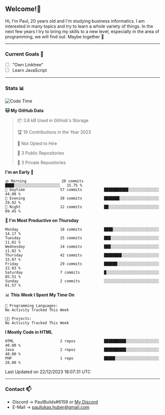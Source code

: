 ## Welcome!👋

Hi, I'm Paul, 20 years old and I'm studying business informatics. I am interested in many topics and try to learn a whole variety of things. In the next few years I try to bring my skills to a new level, especially in the area of programming, we will find out.
Maybe together 🤙

---
### Current Goals 🥅

- [ ] "Own Linktree"
- [ ] Learn JavaScript

---
### Stats 📊

<!--START_SECTION:waka-->
![Code Time](http://img.shields.io/badge/Code%20Time-72%20hrs%2041%20mins-blue)

**🐱 My GitHub Data** 

> 📦 3.8 kB Used in GitHub's Storage 
 > 
> 🏆 19 Contributions in the Year 2023
 > 
> 🚫 Not Opted to Hire
 > 
> 📜 3 Public Repositories 
 > 
> 🔑 3 Private Repositories 
 > 
**I'm an Early 🐤** 

```text
🌞 Morning                20 commits          ████░░░░░░░░░░░░░░░░░░░░░   15.75 % 
🌆 Daytime                57 commits          ███████████░░░░░░░░░░░░░░   44.88 % 
🌃 Evening                38 commits          ███████░░░░░░░░░░░░░░░░░░   29.92 % 
🌙 Night                  12 commits          ██░░░░░░░░░░░░░░░░░░░░░░░   09.45 % 
```
📅 **I'm Most Productive on Thursday** 

```text
Monday                   18 commits          ████░░░░░░░░░░░░░░░░░░░░░   14.17 % 
Tuesday                  15 commits          ███░░░░░░░░░░░░░░░░░░░░░░   11.81 % 
Wednesday                14 commits          ███░░░░░░░░░░░░░░░░░░░░░░   11.02 % 
Thursday                 42 commits          ████████░░░░░░░░░░░░░░░░░   33.07 % 
Friday                   29 commits          ██████░░░░░░░░░░░░░░░░░░░   22.83 % 
Saturday                 7 commits           █░░░░░░░░░░░░░░░░░░░░░░░░   05.51 % 
Sunday                   2 commits           ░░░░░░░░░░░░░░░░░░░░░░░░░   01.57 % 
```


📊 **This Week I Spent My Time On** 

```text
💬 Programming Languages: 
No Activity Tracked This Week

🐱‍💻 Projects: 
No Activity Tracked This Week
```

**I Mostly Code in HTML** 

```text
HTML                     2 repos             ██████████░░░░░░░░░░░░░░░   40.00 % 
Java                     2 repos             ██████████░░░░░░░░░░░░░░░   40.00 % 
PHP                      1 repo              █████░░░░░░░░░░░░░░░░░░░░   20.00 % 
```




 Last Updated on 22/12/2023 18:07:31 UTC
<!--END_SECTION:waka-->

---
### Contact 📫

* Discord -> PaulBuilds#6159 or [My Discord](https://discord.gg/7kq6UnB)
* E-Mail -> paullukas.huber@gmail.com
